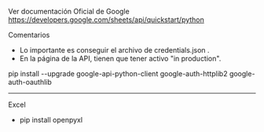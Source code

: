 Ver documentación Oficial de Google 
https://developers.google.com/sheets/api/quickstart/python  

Comentarios
- Lo importante es conseguir el archivo de credentials.json .
- En la página de la API, tienen que tener activo "in production".

pip install --upgrade google-api-python-client google-auth-httplib2 google-auth-oauthlib
  
_________________________________
Excel
- pip install openpyxl
